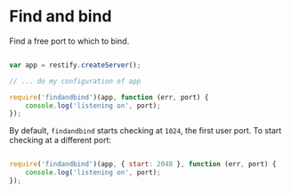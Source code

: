 # Find and bind

Find a free port to which to bind.

```js

var app = restify.createServer();

// ... do my configuration of app

require('findandbind')(app, function (err, port) {
    console.log('listening on', port);
});
```

By default, `findandbind` starts checking at `1024`, the first user port.
To start checking at a different port:

```js

require('findandbind')(app, { start: 2048 }, function (err, port) {
    console.log('listening on', port);
});
```
